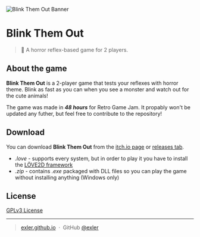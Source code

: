 ![Blink Them Out Banner](https://img.itch.zone/aW1nLzk1Mzc2Ny5wbmc=/original/cEUAMK.png)

# Blink Them Out
> 👀 A horror reflex-based game for 2 players.

## About the game
**Blink Them Out** is a 2-player game that tests your reflexes with horror theme. Blink as fast as you can when you see a monster and watch out for the cute animals! 

The game was made in ***48 hours*** for Retro Game Jam. It propably won't be updated any futher, but feel free to contribute to the repository!

## Download
You can download **Blink Them Out** from the [itch.io page](https://ryzare.itch.io/blink-them-out) or [releases tab](https://github.com/exler/blakjak/releases). 
* *.love* - supports every system, but in order to play it you have to install the [LÖVE2D framework](https://love2d.org/)
* *.zip* - contains *.exe* packaged with DLL files so you can play the game without installing anything (Windows only)

## License
[GPLv3 License](LICENSE)

---

> [exler.github.io](https://exler.github.io) &nbsp;&middot;&nbsp;
> GitHub [@exler](https://github.com/exler)

